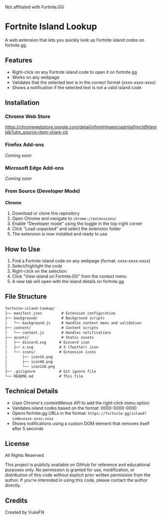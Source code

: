 Not affiliated with Fortnite.GG

# Fortnite Island Lookup

A web extension that lets you quickly look up Fortnite island codes on fortnite.gg.

## Features

- Right-click on any Fortnite island code to open it on fortnite.gg
- Works on any webpage
- Validates that the selected text is in the correct format (xxxx-xxxx-xxxx)
- Shows a notification if the selected text is not a valid island code

## Installation

### Chrome Web Store

https://chromewebstore.google.com/detail/nfmmhlnaenciadmlaifjmcldfklemieb?utm_source=item-share-cb

### Firefox Add-ons

_Coming soon_

### Microsoft Edge Add-ons

_Coming soon_

### From Source (Developer Mode)

#### Chrome

1. Download or clone this repository
2. Open Chrome and navigate to `chrome://extensions/`
3. Enable "Developer mode" using the toggle in the top-right corner
4. Click "Load unpacked" and select the extension folder
5. The extension is now installed and ready to use

## How to Use

1. Find a Fortnite island code on any webpage (format: xxxx-xxxx-xxxx)
2. Select/highlight the code
3. Right-click on the selection
4. Click "View island on Fortnite.GG" from the context menu
5. A new tab will open with the island details on fortnite.gg

## File Structure

```
fortnite-island-lookup/
├── manifest.json         # Extension configuration
├── background/           # Background scripts
│   └── background.js     # Handles context menu and validation
├── content/              # Content scripts
│   └── content.js        # Handles notifications
├── assets/               # Static assets
│   ├── discord.svg      # Discord icon
│   ├── x.svg            # X (Twitter) icon
│   └── icons/           # Extension icons
│       ├── icon16.png
│       ├── icon48.png
│       └── icon128.png
├── .gitignore           # Git ignore file
└── README.md            # This file
```

## Technical Details

- Uses Chrome's contextMenus API to add the right-click menu option
- Validates island codes based on the format: 0000-0000-0000
- Opens fortnite.gg URLs in the format: `https://fortnite.gg/island?code=xxxx-xxxx-xxxx`
- Shows notifications using a custom DOM element that removes itself after 5 seconds

## License

All Rights Reserved

This project is publicly available on GitHub for reference and educational purposes only. No permission is granted for use, modification, or distribution of this code without explicit prior written permission from the author. If you're interested in using this code, please contact the author directly.

## Credits

Created by VukeFN [<img src="assets\x.svg" alt="X icon" width="16" style="vertical-align: middle"/>](https://x.com/vukefn) [<img src="assets\discord.svg" alt="X icon" width="16" style="vertical-align: middle"/>](https://discord.com/users/611107142560382976)
